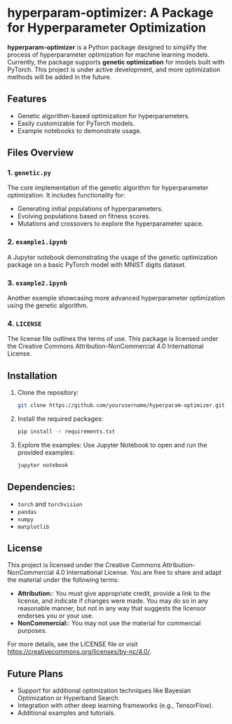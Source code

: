 # hyperparam-optimizer: A Package for Hyperparameter Optimization

**hyperparam-optimizer** is a Python package designed to simplify the process of hyperparameter optimization for machine learning models. Currently, the package supports **genetic optimization** for models built with PyTorch. This project is under active development, and more optimization methods will be added in the future.

## Features

- Genetic algorithm-based optimization for hyperparameters.
- Easily customizable for PyTorch models.
- Example notebooks to demonstrate usage.

## Files Overview

### 1. `genetic.py`
The core implementation of the genetic algorithm for hyperparameter optimization. It includes functionality for:
- Generating initial populations of hyperparameters.
- Evolving populations based on fitness scores.
- Mutations and crossovers to explore the hyperparameter space.

### 2. `example1.ipynb`
A Jupyter notebook demonstrating the usage of the genetic optimization package on a basic PyTorch model with MNIST digits dataset.

### 3. `example2.ipynb`
Another example showcasing more advanced hyperparameter optimization using the genetic algorithm.

### 4. `LICENSE`
The license file outlines the terms of use. This package is licensed under the Creative Commons Attribution-NonCommercial 4.0 International License.

## Installation

1. Clone the repository:
   ```bash
   git clone https://github.com/yourusername/hyperparam-optimizer.git
   ```

2. Install the required packages:
   ```bash
   pip install -r requirements.txt
   ```

3. Explore the examples: Use Jupyter Notebook to open and run the provided examples:
   ```bash
   jupyter notebook
   ```

## Dependencies:
* `torch` and `torchvision`
* `pandas`
* `numpy`
* `matplotlib`

## License
This project is licensed under the Creative Commons Attribution-NonCommercial 4.0 International License.
You are free to share and adapt the material under the following terms:
* **Attribution:**: You must give appropriate credit, provide a link to the license, and indicate if changes were made. You may do so in any reasonable manner, but not in any way that suggests the licensor endorses you or your use.
* **NonCommercial:**: You may not use the material for commercial purposes.

For more details, see the LICENSE file or visit https://creativecommons.org/licenses/by-nc/4.0/.

## Future Plans
* Support for additional optimization techniques like Bayesian Optimization or Hyperband Search.
* Integration with other deep learning frameworks (e.g., TensorFlow).
* Additional examples and tutorials.
